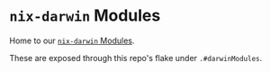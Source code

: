 # `nix-darwin` Modules

Home to our [`nix-darwin` Modules](https://github.com/LnL7/nix-darwin).

These are exposed through this repo's flake under `.#darwinModules`.